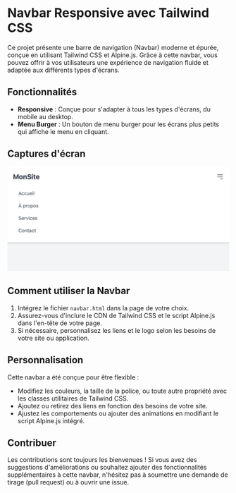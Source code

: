 # Navbar Responsive avec Tailwind CSS

Ce projet présente une barre de navigation (Navbar) moderne et épurée, conçue en utilisant Tailwind CSS et Alpine.js. Grâce à cette navbar, vous pouvez offrir à vos utilisateurs une expérience de navigation fluide et adaptée aux différents types d'écrans.

## Fonctionnalités

- **Responsive** : Conçue pour s'adapter à tous les types d'écrans, du mobile au desktop.
- **Menu Burger** : Un bouton de menu burger pour les écrans plus petits qui affiche le menu en cliquant.

## Captures d'écran

![Capture d'écran de la Navbar](navbar.png)

## Comment utiliser la Navbar

1. Intégrez le fichier `navbar.html` dans la page de votre choix.
2. Assurez-vous d'inclure le CDN de Tailwind CSS et le script Alpine.js dans l'en-tête de votre page.
3. Si nécessaire, personnalisez les liens et le logo selon les besoins de votre site ou application.

## Personnalisation

Cette navbar a été conçue pour être flexible :

- Modifiez les couleurs, la taille de la police, ou toute autre propriété avec les classes utilitaires de Tailwind CSS.
- Ajoutez ou retirez des liens en fonction des besoins de votre site.
- Ajustez les comportements ou ajouter des animations en modifiant le script Alpine.js intégré.

## Contribuer

Les contributions sont toujours les bienvenues ! Si vous avez des suggestions d'améliorations ou souhaitez ajouter des fonctionnalités supplémentaires à cette navbar, n'hésitez pas à soumettre une demande de tirage (pull request) ou à ouvrir une issue.